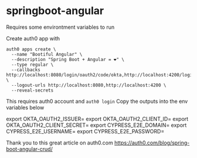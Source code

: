 # springboot-angular

Requires some environtment variables to run

Create auth0 app with 

```
auth0 apps create \
  --name "Bootiful Angular" \
  --description "Spring Boot + Angular = ❤️" \
  --type regular \
  --callbacks http://localhost:8080/login/oauth2/code/okta,http://localhost:4200/login/oauth2/code/okta \
  --logout-urls http://localhost:8080,http://localhost:4200 \
  --reveal-secrets
```

This requires auth0 account and `auth0 login` Copy the outputs into the env variables below

export OKTA_OAUTH2_ISSUER=
export OKTA_OAUTH2_CLIENT_ID=
export OKTA_OAUTH2_CLIENT_SECRET=
export CYPRESS_E2E_DOMAIN=
export CYPRESS_E2E_USERNAME=
export CYPRESS_E2E_PASSWORD=

Thank you to this great article on auth0.com https://auth0.com/blog/spring-boot-angular-crud/